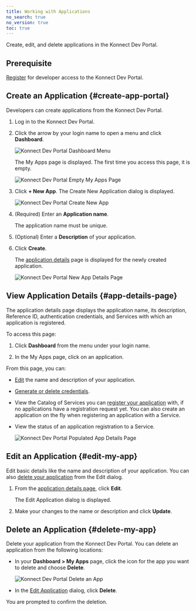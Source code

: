 ```yaml
---
title: Working with Applications
no_search: true
no_version: true
toc: true
---
```


Create, edit, and delete applications in the Konnect Dev Portal.

## Prerequisite

[Register](/konnect/dev-portal/developers/dev-reg) for developer access to the Konnect Dev Portal.

## Create an Application {#create-app-portal}

Developers can create applications from the Konnect Dev Portal.

1. Log in to the Konnect Dev Portal.

2. Click the arrow by your login name to open a menu and click **Dashboard**.

   ![Konnect Dev Portal Dashboard Menu](/assets/images/docs/konnect/konnect-dev-portal-menu.png)

   The My Apps page is displayed. The first time you access this page, it is empty.

   ![Konnect Dev Portal Empty My Apps Page](/assets/images/docs/konnect/konnect-dev-portal-my-apps-empty.png)

3. Click **+ New App**. The Create New Application dialog is displayed.

   ![Konnect Dev Portal Create New App](/assets/images/docs/konnect/konnect-portal-create-app.png)

4. (Required) Enter an **Application name**.

   The application name must be unique.

5. (Optional) Enter a **Description** of your application.

6. Click **Create**.

   The [application details](#app-details-page) page is displayed for the newly created application.

   ![Konnect Dev Portal New App Details Page](/assets/images/docs/konnect/konnect-new-app-details-page.png)


## View Application Details {#app-details-page}

The application details page displays the application name, its description, Reference ID,
authentication credentials, and Services with which an application is registered.

To access this page:

1. Click **Dashboard** from the menu under your login name.

2. In the My Apps page, click on an application.

From this page, you can:

- [Edit](#edit-my-app) the name and description of your application.
- [Generate or delete credentials](/konnect/dev-portal/developers/dev-gen-creds).
- View the Catalog of Services you can [register your application](/konnect/dev-portal/developers/dev-reg-app-service) with,
  if no applications have a registration request yet. You can also create an application
  on the fly when registering an application with a Service.
- View the status of an application registration to a Service.

  ![Konnect Dev Portal Populated App Details Page](/assets/images/docs/konnect/konnect-pop-app-details-page.png)

## Edit an Application {#edit-my-app}

Edit basic details like the name and description of your application. You can also
[delete your application](#delete-my-app) from the Edit dialog.

<!-- Title is wrong when editing, logged INTF-2688, will add screenshot when fixed -->   

1. From the [application details page](#app-details-page), click **Edit**.

   The Edit Application dialog is displayed.

2. Make your changes to the name or description and click **Update**.

## Delete an Application {#delete-my-app}

Delete your application from the Konnect Dev Portal. You can delete an application
from the following locations:

- In your **Dashboard > My Apps** page, click the icon for the app you want to delete and choose **Delete**.

  ![Konnect Dev Portal Delete an App](/assets/images/docs/konnect/konnect-portal-delete-app.png)

- In the [Edit Application](#edit-my-app) dialog, click **Delete**.

You are prompted to confirm the deletion.

